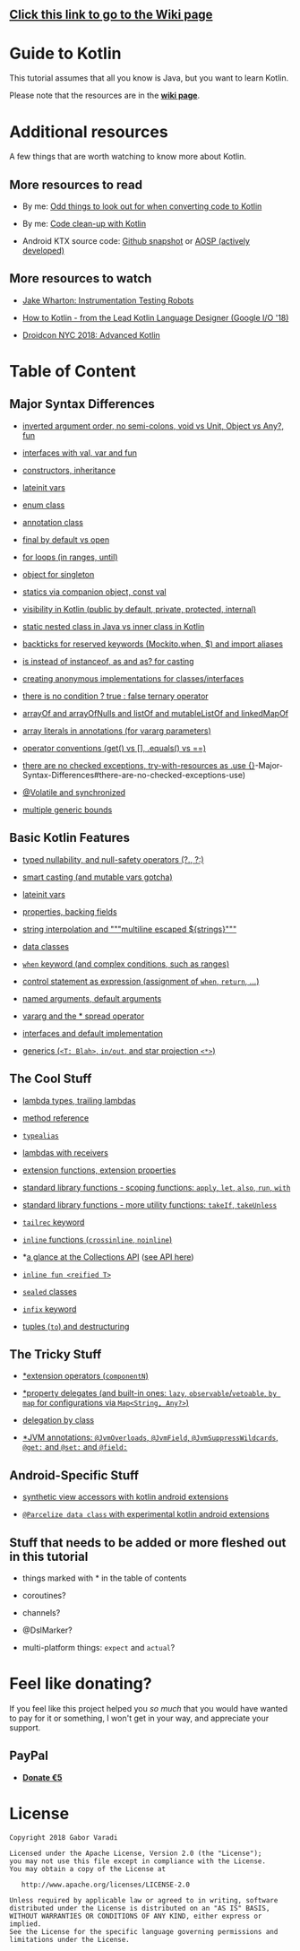 ## [Click this link to go to the Wiki page](https://github.com/Zhuinden/guide-to-kotlin/wiki)

# Guide to Kotlin

This tutorial assumes that all you know is Java, but you want to learn Kotlin.

Please note that the resources are in the [**wiki page**](https://github.com/Zhuinden/guide-to-kotlin/wiki).

# Additional resources

A few things that are worth watching to know more about Kotlin.

## More resources to read

- By me: [Odd things to look out for when converting code to Kotlin](https://android.jlelse.eu/odd-things-to-look-out-for-when-converting-code-to-kotlin-a00b6239828c)

- By me: [Code clean-up with Kotlin](https://proandroiddev.com/code-clean-up-with-kotlin-19ee1c8c0719)

- Android KTX source code: [Github snapshot](https://github.com/android/android-ktx/tree/136ba4cdb3b6ece7470cbddeaf6a168021a69a30/src/main/java/androidx/core) or [AOSP (actively developed)](https://android.googlesource.com/platform/frameworks/support/+/master/core/ktx/src/main/java/androidx/core)

## More resources to watch

- [Jake Wharton: Instrumentation Testing Robots](https://academy.realm.io/posts/kau-jake-wharton-testing-robots/)

- [How to Kotlin - from the Lead Kotlin Language Designer (Google I/O '18)](https://www.youtube.com/watch?v=6P20npkvcb8)

- [Droidcon NYC 2018: Advanced Kotlin](https://www.youtube.com/watch?v=ECglKui0hpc)


# Table of Content

## Major Syntax Differences

- [inverted argument order, no semi-colons, void vs Unit, Object vs Any?, fun](https://github.com/Zhuinden/guide-to-kotlin/wiki/1.\)-Major-Syntax-Differences#inverted-argument-order-no-semi-colons-void-vs-unit-object-vs-any-fun)

- [interfaces with val, var and fun](https://github.com/Zhuinden/guide-to-kotlin/wiki/1.\)-Major-Syntax-Differences#interfaces-with-val-var-and-fun)

- [constructors, inheritance](https://github.com/Zhuinden/guide-to-kotlin/wiki/1.\)-Major-Syntax-Differences#constructors-inheritance)

- [lateinit vars](https://github.com/Zhuinden/guide-to-kotlin/wiki/1.\)-Major-Syntax-Differences#lateinit-vars)

- [enum class](https://github.com/Zhuinden/guide-to-kotlin/wiki/1.\)-Major-Syntax-Differences#enum-class)

- [annotation class](https://github.com/Zhuinden/guide-to-kotlin/wiki/1.\)-Major-Syntax-Differences#annotation-class)

- [final by default vs open](https://github.com/Zhuinden/guide-to-kotlin/wiki/1.\)-Major-Syntax-Differences#final-by-default-vs-open)

- [for loops (in ranges, until)](https://github.com/Zhuinden/guide-to-kotlin/wiki/1.\)-Major-Syntax-Differences#for-loops-in-ranges-until)

- [object for singleton](https://github.com/Zhuinden/guide-to-kotlin/wiki/1.\)-Major-Syntax-Differences#object-for-singleton)

- [statics via companion object, const val](https://github.com/Zhuinden/guide-to-kotlin/wiki/1.\)-Major-Syntax-Differences#statics-via-companion-object-const-val)

- [visibility in Kotlin (public by default, private, protected, internal)](https://github.com/Zhuinden/guide-to-kotlin/wiki/1.\)-Major-Syntax-Differences#visibility-in-kotlin-public-by-default-private-protected-internal)

- [static nested class in Java vs inner class in Kotlin](https://github.com/Zhuinden/guide-to-kotlin/wiki/1.\)-Major-Syntax-Differences#static-nested-class-in-java-vs-inner-class-in-kotlin)

- [backticks for reserved keywords (Mockito.when, $) and import aliases](https://github.com/Zhuinden/guide-to-kotlin/wiki/1.\)-Major-Syntax-Differences#backticks-for-reserved-keywords-mockitowhen--and-import-aliases)

- [is instead of instanceof, as and as? for casting](https://github.com/Zhuinden/guide-to-kotlin/wiki/1.\)-Major-Syntax-Differences#is-instead-of-instanceof-as-and-as-for-casting)

- [creating anonymous implementations for classes/interfaces](https://github.com/Zhuinden/guide-to-kotlin/wiki/1.\)-Major-Syntax-Differences#creating-anonymous-implementations-for-classesinterfaces)

- [there is no condition ? true : false ternary operator](https://github.com/Zhuinden/guide-to-kotlin/wiki/1.\)-Major-Syntax-Differences#there-is-no-condition--true--false-ternary-operator)

- [arrayOf and arrayOfNulls and listOf and mutableListOf and linkedMapOf](https://github.com/Zhuinden/guide-to-kotlin/wiki/1.\)-Major-Syntax-Differences#arrayof-and-arrayofnulls-and-listof-and-mutablelistof-and-linkedmapof)

- [array literals in annotations (for vararg parameters)](https://github.com/Zhuinden/guide-to-kotlin/wiki/1.\)-Major-Syntax-Differences#array-literal-in-annotations-even-for-single-argument-vararg-parameter)

- [operator conventions (get() vs [], .equals() vs ==)](https://github.com/Zhuinden/guide-to-kotlin/wiki/1.\)-Major-Syntax-Differences#operator-conventions-get-vs--equals-vs-)

- [there are no checked exceptions, try-with-resources as .use {}](https://github.com/Zhuinden/guide-to-kotlin/wiki/1.)-Major-Syntax-Differences#there-are-no-checked-exceptions-use)

- [@Volatile and synchronized](https://github.com/Zhuinden/guide-to-kotlin/wiki/1.\)-Major-Syntax-Differences#volatile-is-replaced-with-volatile)

- [multiple generic bounds](https://github.com/Zhuinden/guide-to-kotlin/wiki/1.\)-Major-Syntax-Differences#multiple-generic-bounds)

## Basic Kotlin Features

- [typed nullability, and null-safety operators (?., ?:)](https://github.com/Zhuinden/guide-to-kotlin/wiki/2.\)-Basic-Kotlin-Features#typed-nullability-and-null-safety-operators--)

- [smart casting (and mutable vars gotcha)](https://github.com/Zhuinden/guide-to-kotlin/wiki/2.\)-Basic-Kotlin-Features#smart-casting-and-mutable-vars-gotcha)

- [lateinit vars](https://github.com/Zhuinden/guide-to-kotlin/wiki/2.\)-Basic-Kotlin-Features#lateinit-vars)

- [properties, backing fields](https://github.com/Zhuinden/guide-to-kotlin/wiki/2.\)-Basic-Kotlin-Features#properties-backing-fields)

- [string interpolation and """multiline escaped ${strings}"""](https://github.com/Zhuinden/guide-to-kotlin/wiki/2.\)-Basic-Kotlin-Features#string-interpolation-and-multiline-escaped-strings)

- [data classes](https://github.com/Zhuinden/guide-to-kotlin/wiki/2.\)-Basic-Kotlin-Features#data-classes)

- [`when` keyword (and complex conditions, such as ranges)](https://github.com/Zhuinden/guide-to-kotlin/wiki/2.\)-Basic-Kotlin-Features#when-keyword)

- [control statement as expression (assignment of `when`, `return`, ...)](https://github.com/Zhuinden/guide-to-kotlin/wiki/2.\)-Basic-Kotlin-Features#control-statement-as-expression-assignment-of-when-return)

- [named arguments, default arguments](https://github.com/Zhuinden/guide-to-kotlin/wiki/2.\)-Basic-Kotlin-Features#named-arguments-default-arguments)

- [vararg and the * spread operator](https://github.com/Zhuinden/guide-to-kotlin/wiki/2.\)-Basic-Kotlin-Features#vararg-and-the--spread-operator)

- [interfaces and default implementation](https://github.com/Zhuinden/guide-to-kotlin/wiki/2.\)-Basic-Kotlin-Features#interfaces-and-default-implementation)

- [generics (`<T: Blah>`, `in/out`, and star projection `<*>`)](https://github.com/Zhuinden/guide-to-kotlin/wiki/2.\)-Basic-Kotlin-Features#generics-t-blah-inout-and-star-projection-)

## The Cool Stuff

- [lambda types, trailing lambdas](https://github.com/Zhuinden/guide-to-kotlin/wiki/3.\)-The-Cool-Stuff#lambda-types-trailing-lambdas)

- [method reference](https://github.com/Zhuinden/guide-to-kotlin/wiki/3.\)-The-Cool-Stuff#method-reference)

- [`typealias`](https://github.com/Zhuinden/guide-to-kotlin/wiki/3.\)-The-Cool-Stuff#typealias)

- [lambdas with receivers](https://github.com/Zhuinden/guide-to-kotlin/wiki/3.\)-The-Cool-Stuff#lambdas-with-receivers)

- [extension functions, extension properties](https://github.com/Zhuinden/guide-to-kotlin/wiki/3.\)-The-Cool-Stuff#extension-functions-extension-properties)

- [standard library functions - scoping functions: `apply`, `let`, `also`, `run`, `with`](https://github.com/Zhuinden/guide-to-kotlin/wiki/3.\)-The-Cool-Stuff#standard-library-functions---scoping-functions-apply-let-also-run-with)

- [standard library functions - more utility functions: `takeIf`, `takeUnless`](https://github.com/Zhuinden/guide-to-kotlin/wiki/3.\)-The-Cool-Stuff#standard-library-functions---more-utility-functions-takeif-takeunless)

- [`tailrec` keyword](https://github.com/Zhuinden/guide-to-kotlin/wiki/3.\)-The-Cool-Stuff#tailrec-keyword)

- [`inline` functions (`crossinline`, `noinline`)](https://github.com/Zhuinden/guide-to-kotlin/wiki/3.\)-The-Cool-Stuff#inline-functions-crossinline-noinline)

- *[a glance at the Collections API](https://github.com/Zhuinden/guide-to-kotlin/wiki/3.\)-The-Cool-Stuff#a-glance-at-the-collections-api) ([see API here](https://kotlinlang.org/api/latest/jvm/stdlib/kotlin.collections/index.html#functions))

- [`inline fun <reified T>`](https://github.com/Zhuinden/guide-to-kotlin/wiki/3.\)-The-Cool-Stuff#inline-fun-reified-t)
  
- [`sealed` classes](https://github.com/Zhuinden/guide-to-kotlin/wiki/3.\)-The-Cool-Stuff#sealed-classes)

- [`infix` keyword](https://github.com/Zhuinden/guide-to-kotlin/wiki/3.\)-The-Cool-Stuff#infix-keyword)

- [tuples (`to`) and destructuring](https://github.com/Zhuinden/guide-to-kotlin/wiki/3.\)-The-Cool-Stuff#infix-keyword)

## The Tricky Stuff

- [*extension operators (`componentN`)](https://github.com/Zhuinden/guide-to-kotlin/wiki/4.\)-The-Tricky-Stuff#extension-operators-componentn)

- [*property delegates (and built-in ones: `lazy`, `observable`/`vetoable`, `by map` for configurations via `Map<String, Any?>`)](https://github.com/Zhuinden/guide-to-kotlin/wiki/4.\)-The-Tricky-Stuff#property-delegates-and-built-in-ones-lazy-observablevetoable-by-map-for-configurations-via-mapstring-any)

- [delegation by class](https://github.com/Zhuinden/guide-to-kotlin/wiki/4.\)-The-Tricky-Stuff#delegation-by-class)

- [*JVM annotations: `@JvmOverloads`, `@JvmField`, `@JvmSuppressWildcards`, `@get:` and `@set:` and `@field:`](https://github.com/Zhuinden/guide-to-kotlin/wiki/4.\)-The-Tricky-Stuff#jvm-annotations-jvmoverloads-jvmfield-jvmstatic-jvmsuppresswildcards-get-and-set-and-field)

## Android-Specific Stuff

- [synthetic view accessors with kotlin android extensions](https://github.com/Zhuinden/guide-to-kotlin/wiki/5.\)-Android-Specific-Stuff#synthetic-view-accessors-with-kotlin-android-extensions)

- [`@Parcelize data class` with experimental kotlin android extensions](https://github.com/Zhuinden/guide-to-kotlin/wiki/5.\)-Android-Specific-Stuff#parcelize-data-class-with-experimental-kotlin-android-extensions)

## Stuff that needs to be added or more fleshed out in this tutorial

- things marked with * in the table of contents

- coroutines?

- channels?

- @DslMarker?

- multi-platform things: `expect` and `actual`?

# Feel like donating?

If you feel like this project helped you *so much* that you would have wanted to pay for it or something, I won't get in your way, and appreciate your support.

## PayPal 

* **[Donate €5](https://www.paypal.me/Zhuinden/5)**

# License

    Copyright 2018 Gabor Varadi

    Licensed under the Apache License, Version 2.0 (the "License");
    you may not use this file except in compliance with the License.
    You may obtain a copy of the License at

       http://www.apache.org/licenses/LICENSE-2.0

    Unless required by applicable law or agreed to in writing, software
    distributed under the License is distributed on an "AS IS" BASIS,
    WITHOUT WARRANTIES OR CONDITIONS OF ANY KIND, either express or implied.
    See the License for the specific language governing permissions and
    limitations under the License.
